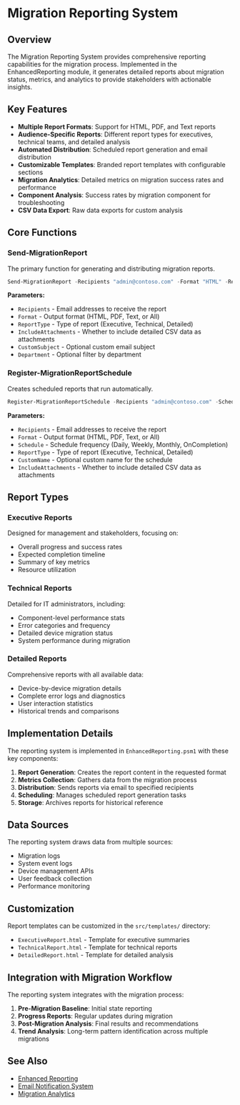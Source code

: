 # Migration Reporting System

## Overview

The Migration Reporting System provides comprehensive reporting capabilities for the migration process. 
Implemented in the EnhancedReporting module, it generates detailed reports about migration status, metrics,
and analytics to provide stakeholders with actionable insights.

## Key Features

- **Multiple Report Formats**: Support for HTML, PDF, and Text reports
- **Audience-Specific Reports**: Different report types for executives, technical teams, and detailed analysis
- **Automated Distribution**: Scheduled report generation and email distribution
- **Customizable Templates**: Branded report templates with configurable sections
- **Migration Analytics**: Detailed metrics on migration success rates and performance
- **Component Analysis**: Success rates by migration component for troubleshooting
- **CSV Data Export**: Raw data exports for custom analysis

## Core Functions

### Send-MigrationReport

The primary function for generating and distributing migration reports.

```powershell
Send-MigrationReport -Recipients "admin@contoso.com" -Format "HTML" -ReportType "Technical" -IncludeAttachments
```

**Parameters:**
- `Recipients` - Email addresses to receive the report
- `Format` - Output format (HTML, PDF, Text, or All)
- `ReportType` - Type of report (Executive, Technical, Detailed)
- `IncludeAttachments` - Whether to include detailed CSV data as attachments
- `CustomSubject` - Optional custom email subject
- `Department` - Optional filter by department

### Register-MigrationReportSchedule

Creates scheduled reports that run automatically.

```powershell
Register-MigrationReportSchedule -Recipients "admin@contoso.com" -Schedule "Weekly" -ReportType "Executive"
```

**Parameters:**
- `Recipients` - Email addresses to receive the report
- `Format` - Output format (HTML, PDF, Text, or All)
- `Schedule` - Schedule frequency (Daily, Weekly, Monthly, OnCompletion)
- `ReportType` - Type of report (Executive, Technical, Detailed)
- `CustomName` - Optional custom name for the schedule
- `IncludeAttachments` - Whether to include detailed CSV data as attachments

## Report Types

### Executive Reports

Designed for management and stakeholders, focusing on:
- Overall progress and success rates
- Expected completion timeline
- Summary of key metrics
- Resource utilization

### Technical Reports

Detailed for IT administrators, including:
- Component-level performance stats
- Error categories and frequency
- Detailed device migration status
- System performance during migration

### Detailed Reports

Comprehensive reports with all available data:
- Device-by-device migration details
- Complete error logs and diagnostics
- User interaction statistics
- Historical trends and comparisons

## Implementation Details

The reporting system is implemented in `EnhancedReporting.psm1` with these key components:

1. **Report Generation**: Creates the report content in the requested format
2. **Metrics Collection**: Gathers data from the migration process
3. **Distribution**: Sends reports via email to specified recipients
4. **Scheduling**: Manages scheduled report generation tasks
5. **Storage**: Archives reports for historical reference

## Data Sources

The reporting system draws data from multiple sources:

- Migration logs
- System event logs
- Device management APIs
- User feedback collection
- Performance monitoring

## Customization

Report templates can be customized in the `src/templates/` directory:

- `ExecutiveReport.html` - Template for executive summaries
- `TechnicalReport.html` - Template for technical reports
- `DetailedReport.html` - Template for detailed analysis

## Integration with Migration Workflow

The reporting system integrates with the migration process:

1. **Pre-Migration Baseline**: Initial state reporting
2. **Progress Reports**: Regular updates during migration
3. **Post-Migration Analysis**: Final results and recommendations
4. **Trend Analysis**: Long-term pattern identification across multiple migrations

## See Also

- [Enhanced Reporting](Enhanced-Reporting.md)
- [Email Notification System](Email-Notification-System.md)
- [Migration Analytics](Migration-Analytics.md) 